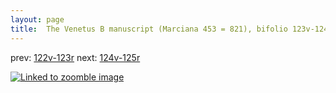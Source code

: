 ```yaml
---
layout: page
title:  The Venetus B manuscript (Marciana 453 = 821), bifolio 123v-124r
---
```


prev: [122v-123r](../122v-123r/) next: [124v-125r](../124v-125r/)



[![Linked to zoomble image](http://www.homermultitext.org/iipsrv?IIIF=/project/homer/pyramidal/deepzoom/hmt/vbbifolio/v1/vb_123v_124r.tif/full/2000,/0/default.jpg)](http://www.homermultitext.org/ict2/?urn=urn:cite2:hmt:vbbifolio.v1:vb_123v_124r)

